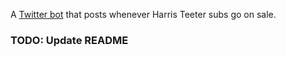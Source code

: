 A [Twitter bot](https://twitter.com/SubSaleBot) that posts whenever Harris Teeter subs go on sale.

### TODO: Update README

